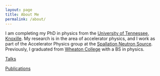 ```yaml
---
layout: page
title: About Me
permalink: /about/
---
```


I am completing my PhD in physics from the [University of Tennessee, Knoxille](http://physics.utk.edu). My research is in the area of accelerator physics, and I work as part of the Accelerator Physics group at the [Spallation Neutron Source](https://neutrons.ornl.gov/sns). Previously, I graduated from [Wheaton College](https://www.wheaton.edu) with a BS in physics.


[Talks]()

[Publications]()